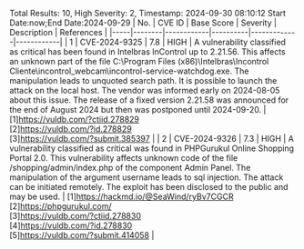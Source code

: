 Total Results: 10, High Severity: 2, Timestamp: 2024-09-30 08:10:12
Start Date:now;End Date:2024-09-29
| No. | CVE ID | Base Score | Severity | Description | References |
|-----|--------|------------|----------|-------------|------------|
| 1 | CVE-2024-9325 | 7.8  | HIGH | A vulnerability classified as critical has been found in Intelbras InControl up to 2.21.56. This affects an unknown part of the file C:\Program Files (x86)\Intelbras\Incontrol Cliente\incontrol_webcam\incontrol-service-watchdog.exe. The manipulation leads to unquoted search path. It is possible to launch the attack on the local host. The vendor was informed early on 2024-08-05 about this issue. The release of a fixed version 2.21.58 was announced for the end of August 2024 but then was postponed until 2024-09-20. | [1]https://vuldb.com/?ctiid.278829<br>[2]https://vuldb.com/?id.278829<br>[3]https://vuldb.com/?submit.385397 |
| 2 | CVE-2024-9326 | 7.3  | HIGH | A vulnerability classified as critical was found in PHPGurukul Online Shopping Portal 2.0. This vulnerability affects unknown code of the file /shopping/admin/index.php of the component Admin Panel. The manipulation of the argument username leads to sql injection. The attack can be initiated remotely. The exploit has been disclosed to the public and may be used. | [1]https://hackmd.io/@SeaWind/ryBv7CGCR<br>[2]https://phpgurukul.com/<br>[3]https://vuldb.com/?ctiid.278830<br>[4]https://vuldb.com/?id.278830<br>[5]https://vuldb.com/?submit.414058 |
